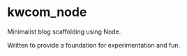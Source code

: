 # kwcom_node

Minimalist blog scaffolding using Node. 

Written to provide a foundation for experimentation and fun.

